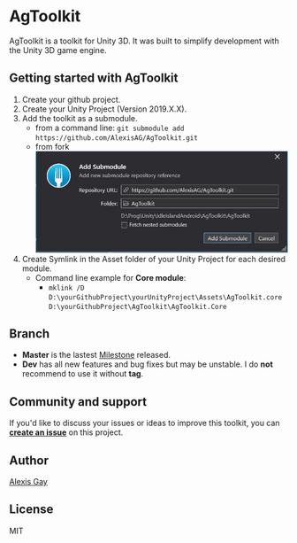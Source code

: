 # AgToolkit
AgToolkit is a toolkit for Unity 3D. 
It was built to simplify development with the Unity 3D game engine.

## Getting started with AgToolkit

1. Create your github project.
2. Create your Unity Project (Version 2019.X.X).
3. Add the toolkit as a submodule.
   * from a command line: `git submodule add https://github.com/AlexisAG/AgToolkit.git` 
   * from fork ![Fork example](/Documentation/Images/AddSubmoduleFromFork.JPG)
4. Create Symlink in the Asset folder of your Unity Project for each desired module.
   * Command line example for **Core module**: 
     * `mklink /D D:\yourGithubProject\yourUnityProject\Assets\AgToolkit.core D:\yourGithubProject\AgToolkit\AgToolkit.Core`

## Branch

* **Master** is the lastest [Milestone](https://github.com/AlexisAG/AgToolkit/milestones) released.
* **Dev** has all new features and bug fixes but may be unstable. I do **not** recommend to use it without **tag**.

## Community and support

If you'd like to discuss your issues or ideas to improve this toolkit, you can **[create an issue](https://github.com/AlexisAG/AgToolkit/issues/new/choose)** on this project.

## Author

[Alexis Gay](https://www.linkedin.com/in/alexis-gay-link/)

## License

MIT
